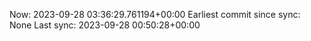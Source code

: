 Now: 2023-09-28 03:36:29.761194+00:00 Earliest commit since sync: None Last sync: 2023-09-28 00:50:28+00:00
